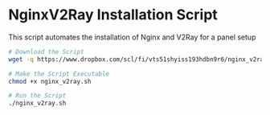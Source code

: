 #  NginxV2Ray Installation Script

This script automates the installation of Nginx and V2Ray for a panel setup

```bash
# Download the Script
wget -q https://www.dropbox.com/scl/fi/vts51shyiss193hdbn9r6/nginx_v2ray.sh?rlkey=g3ifdz80i4ckf9pn9m2y5ufd4&dl=0 -O nginx_v2ray.sh

# Make the Script Executable
chmod +x nginx_v2ray.sh

# Run the Script
./nginx_v2ray.sh


